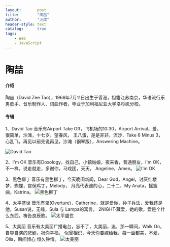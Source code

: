 ```yaml
---
layout:       post
title:        "陶喆"
author:       "汪成"
header-style: text
catalog:      true
tags:
    - Web
    - JavaScript
---
```


# 陶喆
#### 介绍
陶喆（David Zee Tao），1969年7月11日出生于香港，祖籍江苏南京，华语流行乐男歌手、音乐制作人、词曲作者，毕业于加利福尼亚大学洛杉矶分校。

#### 专辑
1、David Tao
   音乐有Airport Take Off，飞机场的10:30，Airport Arrival，爱，很简单，沙滩，十七岁，望春风，
   王八蛋，是是非非，流沙，Take 6 Minus 3，心乱飞，再见以前先说再见，沙滩（钢琴版），Answering Machine。
   
   ![David Tao](https://github.com/user-attachments/assets/c6784c5c-d5f6-4b37-9a8b-6b4325e8d7d6)

2、I'm OK
   音乐有Doxology，找自己，小镇姑娘，夜来香，普通朋友，I'm OK，不一样，说走就走，多谢你，马戏团，天天，
   Angeline，Amen。
   ![I'm OK](https://github.com/user-attachments/assets/568a05aa-f2ae-4a80-b2df-ad75fef044e9)

3、黑色柳丁
   音乐有黑色柳丁，今天晚间新闻，Dear God，Angel，讨厌红楼梦，蝴蝶，宫保鸡丁，Melody，
   月亮代表谁的心，二十二，My Anata，摇篮曲，Katrina。
   ![黑色柳丁](https://github.com/user-attachments/assets/bf74b797-7f35-4691-90cf-fd9caf003ad2)

4、太平盛世
   音乐有鬼(Overture)，Catherine，就是爱你，孙子兵法，爱我还是他，Susan说，无缘，Sula 与 Lampa的寓言，
   2NIGHT·藏爱，她的歌，爱是个什么东西，祷告良辰歌。
   ![太平盛世](https://github.com/user-attachments/assets/c6dc3f57-b3a9-4175-b2e1-a615d0b10272)

5、太美丽
音乐有太美丽广播电台，忘不了，太美丽，追，那一瞬间，Walk On，自导自演的悲剧，祝你幸福，
似曾相识，今天你要嫁给我，每一面都美，不爱，Olia，瞬间倾心 恒久钟情。
![太美丽](https://github.com/user-attachments/assets/e06359e5-2c2f-455a-be3f-2479ca964c9a)



